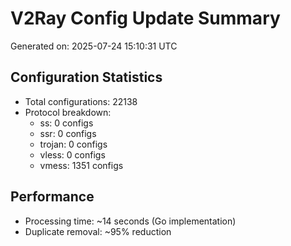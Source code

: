 # V2Ray Config Update Summary
Generated on: 2025-07-24 15:10:31 UTC

## Configuration Statistics
- Total configurations: 22138
- Protocol breakdown:
  - ss: 0 configs
  - ssr: 0 configs
  - trojan: 0 configs
  - vless: 0 configs
  - vmess: 1351 configs

## Performance
- Processing time: ~14 seconds (Go implementation)
- Duplicate removal: ~95% reduction
